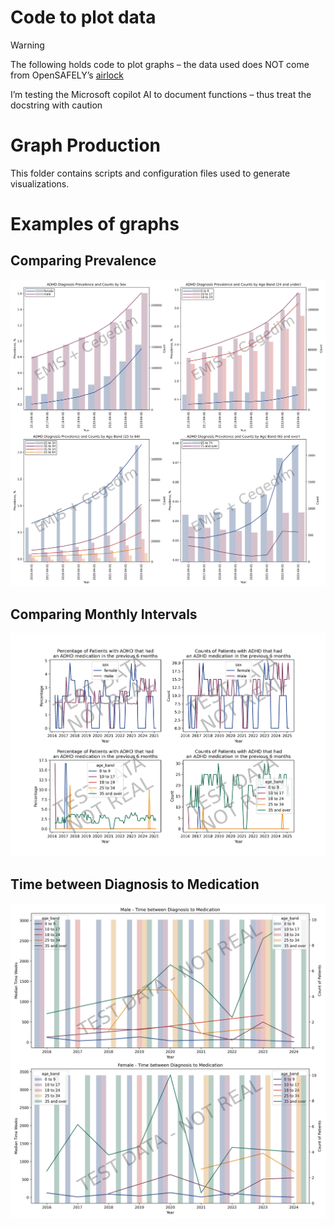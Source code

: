 # Code to plot data
> [!WARNING]  
> The following holds code to plot graphs – the data used does NOT come from OpenSAFELY’s [airlock](https://docs.opensafely.org/using-opensafely/viewing-and-releasing-outputs/viewing-and-releasing-with-airlock/)
>
> I’m testing the Microsoft copilot AI to document functions – thus treat the docstring with caution

# Graph Production

This folder contains scripts and configuration files used to generate visualizations.

# Examples of graphs

## Comparing Prevalence
![Prevalence Plot](/docs/graph_production/Table_2_Prevalence_of_ADHD_Diagnosis.jpeg)

## Comparing Monthly Intervals
![Monthly Intervals](/docs/graph_production/Table_3_percentage_of_people_with_ADHD_then_have_had_meds_in_the_last_6_months.jpeg)

## Time between Diagnosis to Medication
![Time between Diagonsis to Medication](/docs/graph_production/Table_5_time_from_diagnosis_to_treatment.jpeg)
